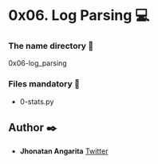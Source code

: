 # 0x06. Log Parsing :computer:

### The name directory :file_folder:

0x06-log_parsing

### Files mandatory :page_facing_up:

- 0-stats.py

## Author :black_nib:

- **Jhonatan Angarita**
  [Twitter](https://twitter.com/Alejandro_Angar)
